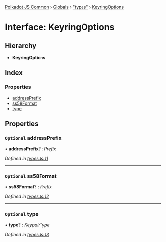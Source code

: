 [Polkadot JS Common](../README.md) › [Globals](../globals.md) › ["types"](../modules/_types_.md) › [KeyringOptions](_types_.keyringoptions.md)

# Interface: KeyringOptions

## Hierarchy

* **KeyringOptions**

## Index

### Properties

* [addressPrefix](_types_.keyringoptions.md#optional-addressprefix)
* [ss58Format](_types_.keyringoptions.md#optional-ss58format)
* [type](_types_.keyringoptions.md#optional-type)

## Properties

### `Optional` addressPrefix

• **addressPrefix**? : *Prefix*

*Defined in [types.ts:11](https://github.com/polkadot-js/common/blob/4e4ff5de/packages/keyring/src/types.ts#L11)*

___

### `Optional` ss58Format

• **ss58Format**? : *Prefix*

*Defined in [types.ts:12](https://github.com/polkadot-js/common/blob/4e4ff5de/packages/keyring/src/types.ts#L12)*

___

### `Optional` type

• **type**? : *KeypairType*

*Defined in [types.ts:13](https://github.com/polkadot-js/common/blob/4e4ff5de/packages/keyring/src/types.ts#L13)*
